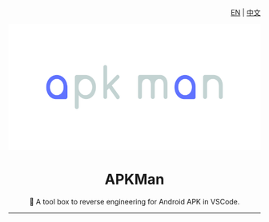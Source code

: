 <div align="right">

[EN](/README.md) | [中文](./docs/README_ZH.md)

</div>

<div align="center">

![APK Man](./logo/apkman.svg)

# APKMan

:tada: A tool box to reverse engineering for Android APK in VSCode.

</div>

---
